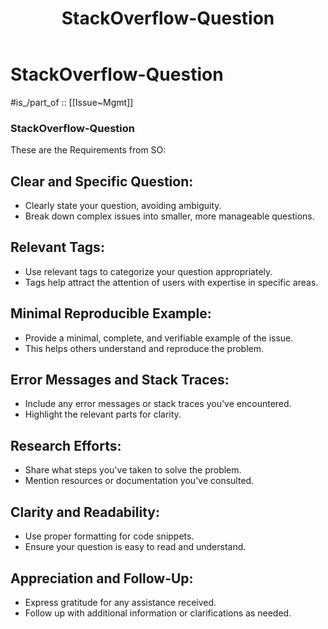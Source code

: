 ﻿---
aliases:
- StackOverflow-Question
- 
confidential: private
cssclasses: "private note"
draft: true
expiryDate: 
has_time_started: 2023-11-13
isDeleted: false
isReadOnly: false
Key: Value
keywords:
- StackOverflow-Question
lang: en
layout: 
license: (c)copyrighted
linkTitle: StackOverflow-Question
Predicate: '[[Object]]'
publish: false
publishDate: 
tags:
- StackOverflow-Question
- "rather use"
title: StackOverflow-Question
type: "private note"
---

# StackOverflow-Question 

#is_/part_of :: [[Issue~Mgmt]] 

### StackOverflow-Question 

These are the Requirements from SO: 

## Clear and Specific Question:
- Clearly state your question, avoiding ambiguity.
- Break down complex issues into smaller, more manageable questions.

## Relevant Tags:
- Use relevant tags to categorize your question appropriately.
- Tags help attract the attention of users with expertise in specific areas.

## Minimal Reproducible Example: 

- Provide a minimal, complete, and verifiable example of the issue.
- This helps others understand and reproduce the problem.

## Error Messages and Stack Traces:

- Include any error messages or stack traces you've encountered.
- Highlight the relevant parts for clarity.

## Research Efforts:

- Share what steps you've taken to solve the problem.
- Mention resources or documentation you've consulted.

## Clarity and Readability: 

- Use proper formatting for code snippets.
- Ensure your question is easy to read and understand.

## Appreciation and Follow-Up:

- Express gratitude for any assistance received.
- Follow up with additional information or clarifications as needed.




